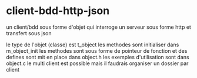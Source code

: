 # client-bdd-http-json
un client/bdd sous forme d'objet qui interroge un serveur sous forme http et transfert sous json

le type de l'objet (classe) est t_object
les methodes sont initialiser dans m_object_init
les methodes sont sous forme de pointeur de fonction
et des defines sont mit en place dans object.h
les exemples d'utilisation sont dans object.c
le multi client est possible mais il faudrais organiser un dossier par client
